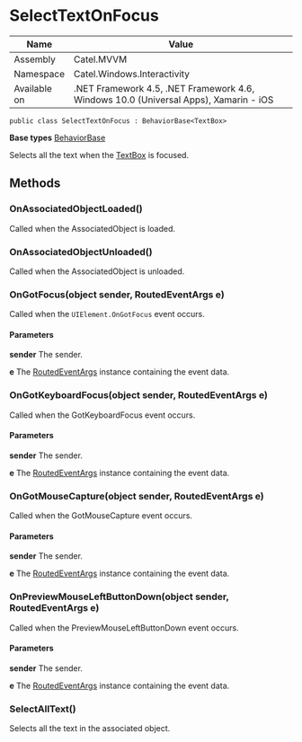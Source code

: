 

# SelectTextOnFocus

Name|Value
---|---
Assembly|Catel.MVVM
Namespace|Catel.Windows.Interactivity
Available on|.NET Framework 4.5, .NET Framework 4.6, Windows 10.0 (Universal Apps), Xamarin - iOS

```
public class SelectTextOnFocus : BehaviorBase<TextBox>
```

**Base types**
[BehaviorBase]()


Selects all the text when the [TextBox](#) is focused.



## Methods

### OnAssociatedObjectLoaded()

Called when the AssociatedObject is loaded.



### OnAssociatedObjectUnloaded()

Called when the AssociatedObject is unloaded.



### OnGotFocus(object sender, RoutedEventArgs e)

Called when the ```UIElement.OnGotFocus``` event occurs.

#### Parameters

**sender**
The sender.

**e**
The [RoutedEventArgs](#) instance containing the event data.



### OnGotKeyboardFocus(object sender, RoutedEventArgs e)

Called when the GotKeyboardFocus event occurs.

#### Parameters

**sender**
The sender.

**e**
The [RoutedEventArgs](#) instance containing the event data.



### OnGotMouseCapture(object sender, RoutedEventArgs e)

Called when the GotMouseCapture event occurs.

#### Parameters

**sender**
The sender.

**e**
The [RoutedEventArgs](#) instance containing the event data.



### OnPreviewMouseLeftButtonDown(object sender, RoutedEventArgs e)

Called when the PreviewMouseLeftButtonDown event occurs.

#### Parameters

**sender**
The sender.

**e**
The [RoutedEventArgs](#) instance containing the event data.



### SelectAllText()

Selects all the text in the associated object.



